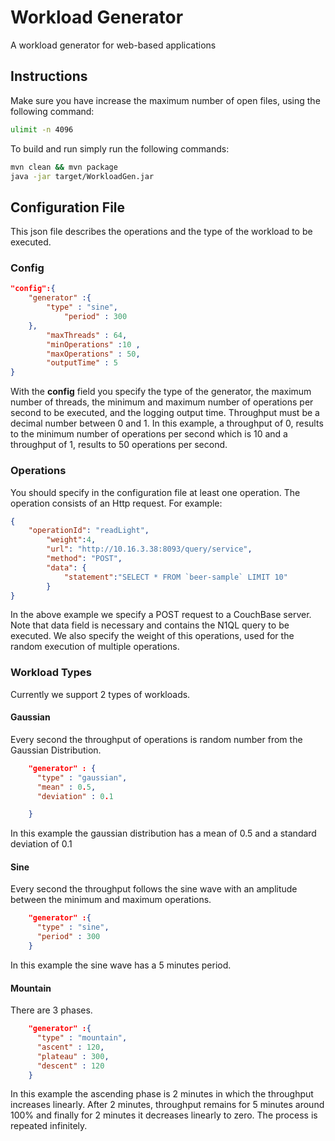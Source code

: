 # Workload Generator
A workload generator for web-based applications

## Instructions
Make sure you have increase the maximum number of open files, using the following command:
```bash
ulimit -n 4096
```
To build and run simply run the following commands:
```bash
mvn clean && mvn package
java -jar target/WorkloadGen.jar

```

## Configuration File

This json file describes the operations and the type of the workload to be executed. 
### Config

```json
"config":{
	"generator" :{
		"type" : "sine",
			"period" : 300
	},
		"maxThreads" : 64,
		"minOperations" :10 ,
		"maxOperations" : 50,
		"outputTime" : 5
}
```
With the **config** field you specify the type of the generator, the maximum number of threads, the minimum and maximum number of operations per second to be executed, and the logging output time.
Throughput must be a decimal number between 0 and 1. In this example, a throughput of 0, results to the minimum number of operations per second which is 10 and a throughput of 1, results to 50 operations per second.
###  Operations

You should specify in the configuration file at least one operation. The operation consists of an Http request. For example: 
```json
{
	"operationId": "readLight",
		"weight":4,
		"url": "http://10.16.3.38:8093/query/service",
		"method": "POST",
		"data": {
			"statement":"SELECT * FROM `beer-sample` LIMIT 10"
		}
}
```
In the above example we specify a POST request to a CouchBase server. Note that data field is necessary and contains the N1QL query to be executed. We also specify the weight of this operations, used for the random execution of multiple operations.

###  Workload Types
Currently we support 2 types of workloads.

#### Gaussian
Every second the throughput of operations is random number from the Gaussian Distribution.
```json
    "generator" : {
      "type" : "gaussian",
      "mean" : 0.5,
      "deviation" : 0.1

    }
```
In this example the gaussian distribution has a mean of 0.5 and a standard deviation of 0.1

#### Sine
Every second the throughput follows the sine wave with an amplitude between the minimum and maximum operations.
```json
    "generator" :{
      "type" : "sine",
      "period" : 300
    }
```
In this example the sine wave has a 5 minutes period.
#### Mountain
There are 3 phases.
```json
    "generator" :{
      "type" : "mountain",
      "ascent" : 120,
      "plateau" : 300,
      "descent" : 120
    }
```
In this example the ascending phase is 2 minutes in which the throughput increases linearly.
After 2 minutes, throughput remains for 5 minutes around 100% and finally for 2 minutes
it decreases linearly to zero. The process is repeated infinitely.
